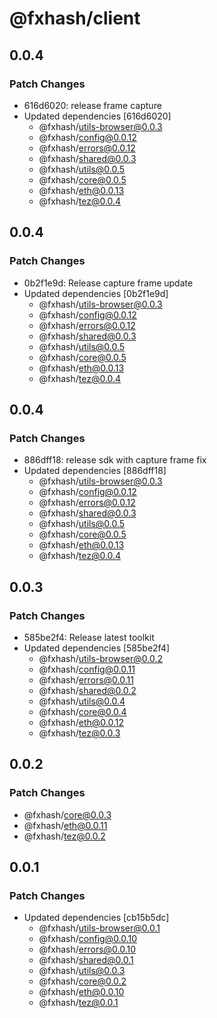 # @fxhash/client

## 0.0.4

### Patch Changes

- 616d6020: release frame capture
- Updated dependencies [616d6020]
  - @fxhash/utils-browser@0.0.3
  - @fxhash/config@0.0.12
  - @fxhash/errors@0.0.12
  - @fxhash/shared@0.0.3
  - @fxhash/utils@0.0.5
  - @fxhash/core@0.0.5
  - @fxhash/eth@0.0.13
  - @fxhash/tez@0.0.4

## 0.0.4

### Patch Changes

- 0b2f1e9d: Release capture frame update
- Updated dependencies [0b2f1e9d]
  - @fxhash/utils-browser@0.0.3
  - @fxhash/config@0.0.12
  - @fxhash/errors@0.0.12
  - @fxhash/shared@0.0.3
  - @fxhash/utils@0.0.5
  - @fxhash/core@0.0.5
  - @fxhash/eth@0.0.13
  - @fxhash/tez@0.0.4

## 0.0.4

### Patch Changes

- 886dff18: release sdk with capture frame fix
- Updated dependencies [886dff18]
  - @fxhash/utils-browser@0.0.3
  - @fxhash/config@0.0.12
  - @fxhash/errors@0.0.12
  - @fxhash/shared@0.0.3
  - @fxhash/utils@0.0.5
  - @fxhash/core@0.0.5
  - @fxhash/eth@0.0.13
  - @fxhash/tez@0.0.4

## 0.0.3

### Patch Changes

- 585be2f4: Release latest toolkit
- Updated dependencies [585be2f4]
  - @fxhash/utils-browser@0.0.2
  - @fxhash/config@0.0.11
  - @fxhash/errors@0.0.11
  - @fxhash/shared@0.0.2
  - @fxhash/utils@0.0.4
  - @fxhash/core@0.0.4
  - @fxhash/eth@0.0.12
  - @fxhash/tez@0.0.3

## 0.0.2

### Patch Changes

- @fxhash/core@0.0.3
- @fxhash/eth@0.0.11
- @fxhash/tez@0.0.2

## 0.0.1

### Patch Changes

- Updated dependencies [cb15b5dc]
  - @fxhash/utils-browser@0.0.1
  - @fxhash/config@0.0.10
  - @fxhash/errors@0.0.10
  - @fxhash/shared@0.0.1
  - @fxhash/utils@0.0.3
  - @fxhash/core@0.0.2
  - @fxhash/eth@0.0.10
  - @fxhash/tez@0.0.1
